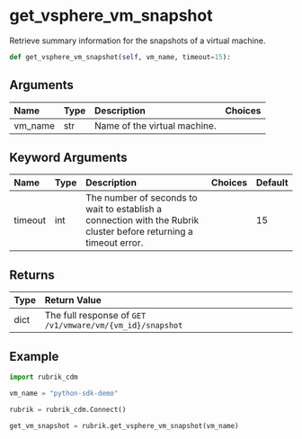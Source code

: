 # get\_vsphere\_vm\_snapshot

Retrieve summary information for the snapshots of a virtual machine.

```python
def get_vsphere_vm_snapshot(self, vm_name, timeout=15):
```

## Arguments

| Name | Type | Description | Choices |
| :--- | :--- | :--- | :--- |
| vm\_name | str | Name of the virtual machine. |  |

## Keyword Arguments

| Name | Type | Description | Choices | Default |
| :--- | :--- | :--- | :--- | :--- |
| timeout | int | The number of seconds to wait to establish a connection with the Rubrik cluster before returning a timeout error. |  | 15 |

## Returns

| Type | Return Value |
| :--- | :--- |
| dict | The full response of `GET /v1/vmware/vm/{vm_id}/snapshot` |

## Example

```python
import rubrik_cdm

vm_name = "python-sdk-demo"

rubrik = rubrik_cdm.Connect()

get_vm_snapshot = rubrik.get_vsphere_vm_snapshot(vm_name)
```

